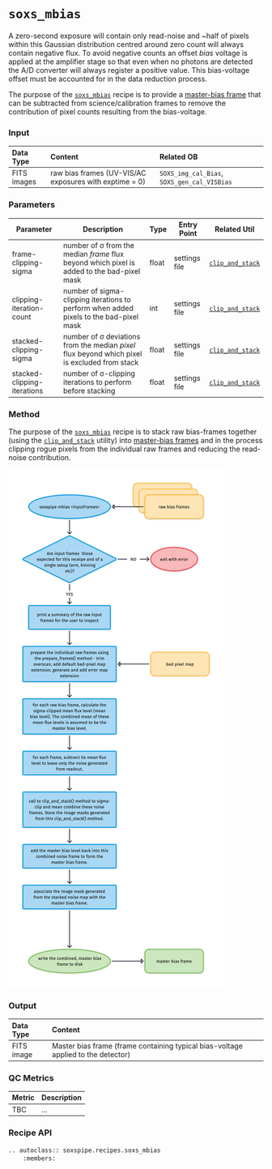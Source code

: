 # `soxs_mbias`

A zero-second exposure will contain only read-noise and \~half of pixels within this Gaussian distribution centred around zero count will always contain negative flux. To avoid negative counts an offset *bias* voltage is applied at the amplifier stage so that even when no photons are detected the A/D converter will always register a positive value. This bias-voltage offset must be accounted for in the data reduction process. 

The purpose of the [`soxs_mbias`](../_api/soxspipe.recipes.soxs_mbias.html) recipe is to provide a [master-bias frame](../files/master_bias.md) that can be subtracted from science/calibration frames to remove the contribution of pixel counts resulting from the bias-voltage.

### Input

| Data Type | Content | Related OB |
|:----|:----|:---|
| FITS images | raw bias frames (UV-VIS/AC exposures with exptime = 0) | `SOXS_img_cal_Bias`, `SOXS_gen_cal_VISBias` |

### Parameters

| Parameter                | Description                                   | Type  | Entry Point   | Related Util                                   |
| ------------------------ | --------------------------------------------- | ----- | ------------- | ---------------------------------------------- |
| frame-clipping-sigma     | number of σ from the median *frame* flux beyond which pixel is added to the bad-pixel mask    | float | settings file | [`clip_and_stack`](../utils/clip_and_stack.md) |
| clipping-iteration-count | number of sigma-clipping iterations to perform when added pixels to the bad-pixel mask | int   | settings file | [`clip_and_stack`](../utils/clip_and_stack.md) |
| stacked-clipping-sigma | number of σ deviations from the median *pixel* flux beyond which pixel is excluded from stack | float | settings file | [`clip_and_stack`](../utils/clip_and_stack.md) |
| stacked-clipping-iterations | number of σ-clipping iterations to perform before stacking | float | settings file | [`clip_and_stack`](../utils/clip_and_stack.md) |


### Method

The purpose of the [`soxs_mbias`](../_api/soxspipe.recipes.soxs_mbias.html) recipe is to stack raw bias-frames together (using the [`clip_and_stack`](../utils/clip_and_stack.md) utility) into [master-bias frames](../files/master_bias.md) and in the process clipping rogue pixels from the individual raw frames and reducing the read-noise contribution.

![](soxs_mbias.png)

### Output

| Data Type | Content |
|:----|:----|
| FITS image | Master bias frame (frame containing typical bias-voltage applied to the detector) | 

### QC Metrics

| Metric  | Description |
| :------------ | :----------- |
| TBC     | ...  |


### Recipe API

```eval_rst
.. autoclass:: soxspipe.recipes.soxs_mbias
    :members:
```


